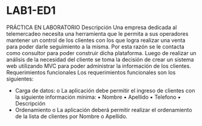 # LAB1-ED1
PRÁCTICA EN LABORATORIO
Descripción
Una empresa dedicada al telemercadeo necesita una herramienta que le
permita a sus operadores mantener un control de los clientes con los que logra
realizar una venta para poder darle seguimiento a la misma. Por esta razón se le
contacta como consultor para poder construir dicha plataforma. Luego de
realizar un análisis de la necesidad del cliente se toma la decisión de crear un
sistema web utilizando MVC para poder administrar la información de los
clientes.
Requerimientos funcionales
Los requerimientos funcionales son los siguientes:
- Carga de datos:
o La aplicación debe permitir el ingreso de clientes con la siguiente
información mínima:
▪ Nombre
▪ Apellido
▪ Telefono
▪ Descripción
- Ordenamiento
o La aplicación deberá permitir realizar el ordenamiento de la lista
de clientes por Nombre o Apellido.
